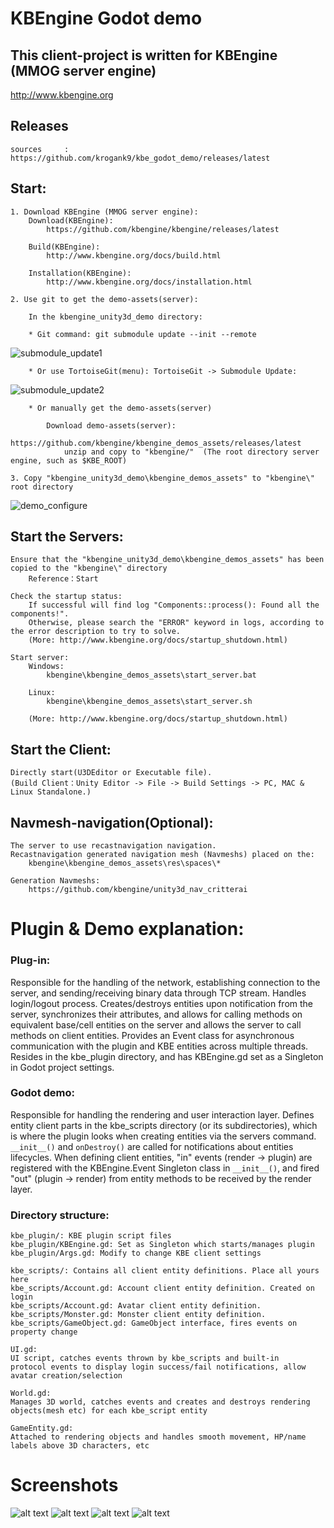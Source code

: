 KBEngine Godot demo
=============

## This client-project is written for KBEngine (MMOG server engine)

http://www.kbengine.org

## Releases

	sources		: https://github.com/krogank9/kbe_godot_demo/releases/latest


## Start:
	1. Download KBEngine (MMOG server engine):
		Download(KBEngine):
			https://github.com/kbengine/kbengine/releases/latest

		Build(KBEngine):
			http://www.kbengine.org/docs/build.html

		Installation(KBEngine):
			http://www.kbengine.org/docs/installation.html

	2. Use git to get the demo-assets(server):

		In the kbengine_unity3d_demo directory:

		* Git command: git submodule update --init --remote
![submodule_update1](http://www.kbengine.org/assets/img/screenshots/gitbash_submodule.png)

		* Or use TortoiseGit(menu): TortoiseGit -> Submodule Update:
![submodule_update2](http://www.kbengine.org/assets/img/screenshots/unity3d_plugins_submodule_update.jpg)

		* Or manually get the demo-assets(server)

			Download demo-assets(server):
				https://github.com/kbengine/kbengine_demos_assets/releases/latest
				unzip and copy to "kbengine/"  (The root directory server engine, such as $KBE_ROOT)

	3. Copy "kbengine_unity3d_demo\kbengine_demos_assets" to "kbengine\" root directory
![demo_configure](http://www.kbengine.org/assets/img/screenshots/demo_copy_kbengine.jpg)


## Start the Servers:

	Ensure that the "kbengine_unity3d_demo\kbengine_demos_assets" has been copied to the "kbengine\" directory
		Reference：Start

	Check the startup status:
		If successful will find log "Components::process(): Found all the components!".
		Otherwise, please search the "ERROR" keyword in logs, according to the error description to try to solve.
		(More: http://www.kbengine.org/docs/startup_shutdown.html)

	Start server:
		Windows:
			kbengine\kbengine_demos_assets\start_server.bat

		Linux:
			kbengine\kbengine_demos_assets\start_server.sh

		(More: http://www.kbengine.org/docs/startup_shutdown.html)


## Start the Client:

	Directly start(U3DEditor or Executable file).
	(Build Client：Unity Editor -> File -> Build Settings -> PC, MAC & Linux Standalone.)


## Navmesh-navigation(Optional):
	
	The server to use recastnavigation navigation.
	Recastnavigation generated navigation mesh (Navmeshs) placed on the:
		kbengine\kbengine_demos_assets\res\spaces\*

	Generation Navmeshs:
		https://github.com/kbengine/unity3d_nav_critterai

# Plugin & Demo explanation:

### Plug-in:
	
Responsible for the handling of the network, establishing connection to 
the server, and sending/receiving binary data through TCP stream. 
Handles login/logout process. Creates/destroys entities upon
notification from the server, synchronizes their attributes, and allows 
for calling methods on equivalent base/cell entities on the server and 
allows the server to call methods on client entities. Provides an Event 
class for asynchronous communication with the plugin and KBE entities across multiple threads. Resides in the
kbe_plugin directory, and has KBEngine.gd set as a Singleton in 
Godot project settings.

### Godot demo:

Responsible for handling the rendering and user 
interaction layer. Defines entity client parts in the kbe_scripts 
directory (or its subdirectories), which is where the plugin looks
when creating entities via the servers command. `__init__()` and 
`onDestroy()` are called for notifications about entities lifecycles.
When defining client entities, "in" events (render -> plugin) are 
registered with the KBEngine.Event Singleton class in `__init__()`, and
fired "out" (plugin -> render) from entity methods to be received by the
render layer. 
	
### Directory structure:

	kbe_plugin/: KBE plugin script files
	kbe_plugin/KBEngine.gd: Set as Singleton which starts/manages plugin
	kbe_plugin/Args.gd: Modify to change KBE client settings
	
	kbe_scripts/: Contains all client entity definitions. Place all yours here
	kbe_scripts/Account.gd: Account client entity definition. Created on login
	kbe_scripts/Account.gd: Avatar client entity definition.
	kbe_scripts/Monster.gd: Monster client entity definition.
	kbe_scripts/GameObject.gd: GameObject interface, fires events on property change

	UI.gd:
	UI script, catches events thrown by kbe_scripts and built-in 
	protocol events to display login success/fail notifications, allow 
	avatar creation/selection

	World.gd:
	Manages 3D world, catches events and creates and destroys rendering 
	objects(mesh etc) for each kbe_script entity

	GameEntity.gd:
	Attached to rendering objects and handles smooth movement, HP/name 
	labels above 3D characters, etc

# Screenshots

![alt text](https://raw.githubusercontent.com/krogank9/kbe_godot_demo/master/screenshot1.png)
![alt text](https://raw.githubusercontent.com/krogank9/kbe_godot_demo/master/screenshot2.png)
![alt text](https://raw.githubusercontent.com/krogank9/kbe_godot_demo/master/screenshot3.png)
![alt text](https://raw.githubusercontent.com/krogank9/kbe_godot_demo/master/screenshot4.png)
